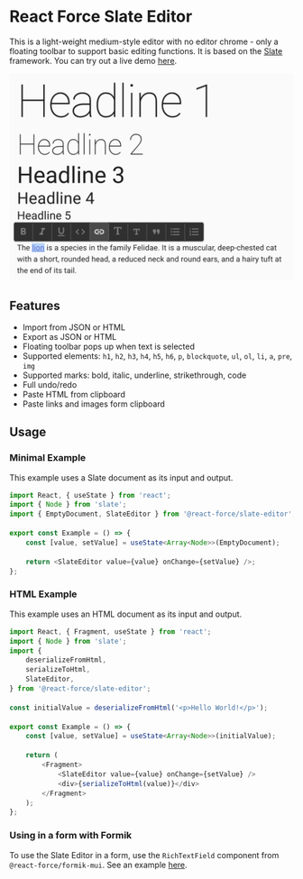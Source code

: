# React Force Slate Editor

This is a light-weight medium-style editor with no editor chrome - only a
floating toolbar to support basic editing functions. It is based on the
[Slate](https://docs.slatejs.org/) framework. You can try out a live demo
[here](https://nareshbhatia.github.io/react-force/?path=/story/slate-editor-slateeditor--slate-editor-story).

![Screen Shot](assets/screen-shot.png)

## Features

-   Import from JSON or HTML
-   Export as JSON or HTML
-   Floating toolbar pops up when text is selected
-   Supported elements: `h1`, `h2`, `h3`, `h4`, `h5`, `h6`, `p`, `blockquote`,
    `ul`, `ol`, `li`, `a`, `pre`, `img`
-   Supported marks: bold, italic, underline, strikethrough, code
-   Full undo/redo 
-   Paste HTML from clipboard
-   Paste links and images form clipboard

## Usage

### Minimal Example

This example uses a Slate document as its input and output.

```typescript jsx
import React, { useState } from 'react';
import { Node } from 'slate';
import { EmptyDocument, SlateEditor } from '@react-force/slate-editor';

export const Example = () => {
    const [value, setValue] = useState<Array<Node>>(EmptyDocument);

    return <SlateEditor value={value} onChange={setValue} />;
};
```

### HTML Example

This example uses an HTML document as its input and output.

```typescript jsx
import React, { Fragment, useState } from 'react';
import { Node } from 'slate';
import {
    deserializeFromHtml,
    serializeToHtml,
    SlateEditor,
} from '@react-force/slate-editor';

const initialValue = deserializeFromHtml('<p>Hello World!</p>');

export const Example = () => {
    const [value, setValue] = useState<Array<Node>>(initialValue);

    return (
        <Fragment>
            <SlateEditor value={value} onChange={setValue} />
            <div>{serializeToHtml(value)}</div>
        </Fragment>
    );
};
```

### Using in a form with Formik

To use the Slate Editor in a form, use the `RichTextField` component from
`@react-force/formik-mui`. See an example
[here](https://nareshbhatia.github.io/react-force/?path=/story/formik-richtextfield--rich-text-field-story).
